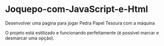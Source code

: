 # Joquepo-com-JavaScript-e-Html
Desenvolver uma pagina para jogar Pedra Papel Tesoura com a máquina

O projeto está estilizado e funcionando perfeitamente (é possivel marcar e desmarcar uma opção). 
